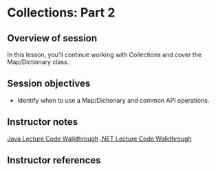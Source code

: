 # Collections: Part 2

## Overview of session

In this lesson, you'll continue working with Collections and cover the Map/Dictionary class.

## Session objectives

* Identify when to use a Map/Dictionary and common API operations.

## Instructor notes

[Java Lecture Code Walkthrough](./java-lecture-code.md)
[.NET Lecture Code Walkthrough](./dotnet-lecture-code.md)

## Instructor references
